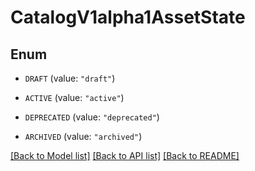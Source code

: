 # CatalogV1alpha1AssetState

## Enum


* `DRAFT` (value: `"draft"`)

* `ACTIVE` (value: `"active"`)

* `DEPRECATED` (value: `"deprecated"`)

* `ARCHIVED` (value: `"archived"`)


[[Back to Model list]](../README.md#documentation-for-models) [[Back to API list]](../README.md#documentation-for-api-endpoints) [[Back to README]](../README.md)


